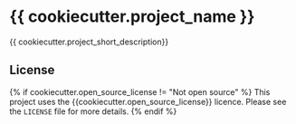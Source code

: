 # {{ cookiecutter.project_name }}

{{ cookiecutter.project_short_description}}

## License

{% if cookiecutter.open_source_license != "Not open source" %}
This project uses the {{cookiecutter.open_source_license}} licence. Please see the `LICENSE` file for more details.
{% endif %}
